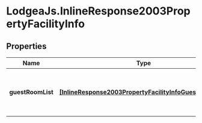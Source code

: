 # LodgeaJs.InlineResponse2003PropertyFacilityInfo

## Properties

Name | Type | Description | Notes
------------ | ------------- | ------------- | -------------
**guestRoomList** | [**[InlineResponse2003PropertyFacilityInfoGuestRoomList]**](InlineResponse2003PropertyFacilityInfoGuestRoomList.md) | An array of objects representing a room in the property. | 


